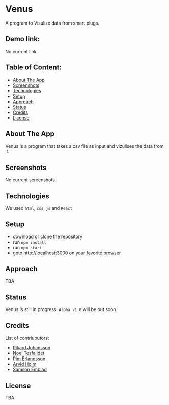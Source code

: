 # Venus
A program to Visulize data from smart plugs.

## Demo link:
No current link.

## Table of Content:

- [About The App](#about-the-app)
- [Screenshots](#screenshots)
- [Technologies](#technologies)
- [Setup](#setup)
- [Approach](#approach)
- [Status](#status)
- [Credits](#credits)
- [License](#license)

## About The App
Venus is a program that takes a csv file as input and vizulises the data from it.

## Screenshots
No current screenshots.

## Technologies
We used `html`, `css`, `js` and `React`

## Setup
- download or clone the repository
- run `npm install`
- run `npm start`
- goto http://localhost:3000 on your favorite browser

## Approach
TBA

## Status
Venus is still in progress. `Alpha v1.0` will be out soon.

## Credits
List of contriubutors:
- [Rikard Johansson](rikard01j@gmail.com)
- [Noel Tesfalidet](eog582@gmail.com)
- [Pim Erlandsson](pim.erlandsson@gmail.com)
- [Arvid Holm](arvid.t.holm@gmail.com)
- [Samson Emblad](samson@emblad.com)

## License
TBA